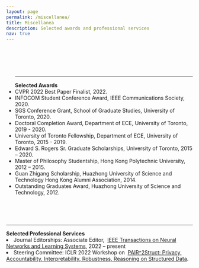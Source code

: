 ```yaml
---
layout: page
permalink: /miscellanea/
title: Miscellanea
description: Selected awards and professional services
nav: true
---
```

<br>
<ul class="square">
<br><br>
<p><hr>
<strong>Selected Awards</strong>
<li> CVPR 2022 Best Paper Finalist, 2022.</li>
<li>INFOCOM Student Conference Award, IEEE Communications Society, 2020.</li>
<li>SGS Conference Grant, School of Graduate Studies, University of Toronto, 2020.</li>
<li>Doctoral Completion Award, Department of ECE, University of Toronto, 2019 - 2020.</li>
<li>University of Toronto Fellowship, Department of ECE, University of Toronto, 2015 - 2019.</li>
<li>Edward S. Rogers Sr. Graduate Scholarships, University of Toronto, 2015 – 2020.</li>
<li>Master of Philosophy Studentship, Hong Kong Polytechnic University, 2012 – 2015.</li>
<li>Guan Zhigang Scholarship, Huazhong University of Science and Technology Hong Kong Alumni Association, 2014.</li>
<li>Outstanding Graduates Award, Huazhong University of Science and Technology, 2012.</li>
<br>

<!--
<li>National Encouragement Scholarship, Huazhong University of Science and Technology, 2010 - 2011.</li>
<br>
<li>Outstanding Student Scholarship, Huazhong University of Science and Technology, 2010 - 2011.</li>
<br>
<li>Merit Student Award, Huazhong University of Science and Technology, 2010.</li>
<br>
-->
<!-- 

<li><i>Self-Renewal Scholarship</i>, Huazhong University of Science and Technology, 2008 and 2009.</li>
 -->
</ul>
<br><br>
<p><hr>
<strong>Selected Professional Services</strong>
<li>Journal Editorships: Associate Editor,  <a href="https://cis.ieee.org/publications/t-neural-networks-and-learning-systems/ieee-transactions-on-neural-networks-and-learning-systems">IEEE Transactions on Neural Networks and Learning Systems</a>, 2022 – present 
<li>Steering Committee: ICLR 2022 Workshop on  <a href="https://pair2struct-workshop.github.io">PAIR^2Struct: Privacy, Accountability, Interpretability, Robustness, Reasoning on Structured Data</a>.


